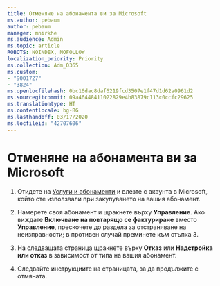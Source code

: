 ```yaml
---
title: Отменяне на абонамента ви за Microsoft
ms.author: pebaum
author: pebaum
manager: mnirkhe
ms.audience: Admin
ms.topic: article
ROBOTS: NOINDEX, NOFOLLOW
localization_priority: Priority
ms.collection: Adm_O365
ms.custom:
- "9001727"
- "3824"
ms.openlocfilehash: 0bc16dac8daf6219fcd3507e1f47d1d62a0961d2
ms.sourcegitcommit: 09a46448411022829e4b83879c113c0ccfc29625
ms.translationtype: HT
ms.contentlocale: bg-BG
ms.lasthandoff: 03/17/2020
ms.locfileid: "42707606"
---
```

# <a name="cancel-your-microsoft-subscription"></a>Отменяне на абонамента ви за Microsoft

1. Отидете на [Услуги и абонаменти](https://account.microsoft.com/services/) и влезте с акаунта в Microsoft, който сте използвали при закупуването на вашия абонамент.

2. Намерете своя абонамент и щракнете върху **Управление**. Ако виждате **Включване на повтарящо се фактуриране** вместо **Управление**, прескочете до раздела за отстраняване на неизправности; в противен случай преминете към стъпка 3.

3. На следващата страница щракнете върху **Отказ** или **Надстройка или отказ** в зависимост от типа на вашия абонамент.

4. Следвайте инструкциите на страницата, за да продължите с отмяната.
